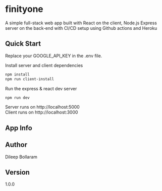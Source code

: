 # finityone
A simple full-stack web app built with React on the client, Node.js Express server on the back-end with CI/CD setup using Github actions and Heroku

## Quick Start
Replace your GOOGLE_API_KEY in the .env file.


Install server and client dependencies 
```bash
npm install
npm run client-install
```
Run the express & react dev server
```bash
npm run dev
```
Server runs on http://localhost:5000 <br/>
Client runs on http://localhost:3000

## App Info
## Author
Dileep Bollaram

## Version
1.0.0
